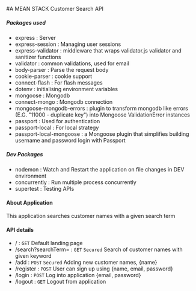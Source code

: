 #A MEAN STACK Customer Search API

##### Packages used
   * express : Server
   * express-session : Managing user sessions
   * express-validator :  middleware that wraps validator.js validator and sanitizer functions
   * validator : common validations, used for email
   * body-parser : Parse the request body 
   * cookie-parser : cookie support
   * connect-flash : For flash messages
   * dotenv : initialising environment variables 
   * mongoose : Mongodb
   * connect-mongo : Mongodb connection
   * mongoose-mongodb-errors : plugin to transform mongodb like errors (E.G. "11000 - duplicate key") into Mongoose ValidationError instances
   * passport : Used for authentication
   * passport-local : For local strategy
   * passport-local-mongoose : a Mongoose plugin that simplifies building username and password login with Passport
   
##### Dev Packages
   * nodemon : Watch and Restart the application on file changes in DEV environment
   * concurrently : Run multiple process concurrently
   * supertest : Testing APIs 

#### About Application
This application searches customer names with a given search term

#### API details
   * /                            : `GET`  Default landing page   
   * /search?searchTerm=<keyword> : `GET`  `Secured` Search of customer names with given keyword
   * /add                         : `POST`  `Secured` Adding new customer names, {name}
   * /register                    : `POST` User can sign up using {name, email, password} 
   * /login                       : `POST` Log into application {email, password}                          
   * /logout                      : `GET` Logout from application    

 